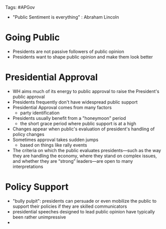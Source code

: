 Tags: #APGov 

- "Public Sentiment is everything" : Abraham Lincoln

# Going Public
- Presidents are not passive followers of public opinion
- Presidents want to shape public opinion and make them look better

# Presidential Approval
- WH aims much of its energy to public approval to raise the President's public approval
- Presidents frequently don't have widespread public support
- Presidential Approval comes from many factors
	- party identification 
- Presidents usually benefit from a "honeymoon" period
	- the short grace period where public support is at a high
- Changes appear when public's evaluation of president's handling of policy changes
- Sometimes approval takes sudden jumps
	- based on things like rally events 
- The criteria on which the public evaluates presidents—such as the way they are handling the economy, where they stand on complex issues, and whether they are “strong” leaders—are open to many interpretations

# Policy Support
- "bully pulpit": presidents can persuade or even mobilize the public to support their policies if they are skilled communicators
- presidential speeches designed to lead public opinion have typically been rather unimpressive
- 
